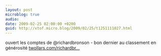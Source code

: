```yaml
---
layout: post
microblog: true
audio: 
date: 2009-02-25 02:00:00 +0200
guid: http://xtof.micro.blog/2009/02/25/t1251111027.html
---
```

ouvert les comptes de @richardbronson - bon dernier au classement en générosité  [twollars.com/richardbr...](http://twollars.com/richardbranson)
